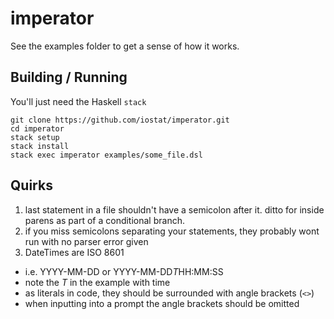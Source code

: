 # imperator
See the examples folder to get a sense of how it works.

## Building / Running
You'll just need the Haskell `stack`
```
git clone https://github.com/iostat/imperator.git
cd imperator
stack setup
stack install
stack exec imperator examples/some_file.dsl
```

## Quirks
1. last statement in a file shouldn't have a semicolon after it. ditto for inside parens as part of a conditional branch. 
2. if you miss semicolons separating your statements, they probably wont run with no parser error given
3. DateTimes are ISO 8601
  * i.e. YYYY-MM-DD or YYYY-MM-DD*T*HH:MM:SS
  * note the *T* in the example with time
  * as literals in code, they should be surrounded with angle brackets (`<>`)
  * when inputting into a prompt the angle brackets should be omitted
